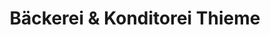 ---
title: "Bäckerei & Konditorei Thieme"
url: /grossenhain/baeckerei-und-konditorei-thieme/
shop: Bäckerei
---